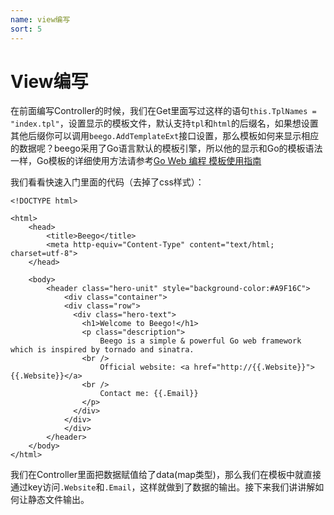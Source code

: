 ```yaml
---
name: view编写
sort: 5
---
```


# View编写
在前面编写Controller的时候，我们在Get里面写过这样的语句`this.TplNames = "index.tpl"`，设置显示的模板文件，默认支持`tpl`和`html`的后缀名，如果想设置其他后缀你可以调用`beego.AddTemplateExt`接口设置，那么模板如何来显示相应的数据呢？beego采用了Go语言默认的模板引擎，所以他的显示和Go的模板语法一样，Go模板的详细使用方法请参考[Go Web 编程 模板使用指南](https://github.com/astaxie/build-web-application-with-golang/blob/master/ebook/07.4.md)

我们看看快速入门里面的代码（去掉了css样式）：

```
<!DOCTYPE html>

<html>
  	<head>
    	<title>Beego</title>
    	<meta http-equiv="Content-Type" content="text/html; charset=utf-8">
	</head>
  	
  	<body>
  		<header class="hero-unit" style="background-color:#A9F16C">
			<div class="container">
			<div class="row">
			  <div class="hero-text">
			    <h1>Welcome to Beego!</h1>
			    <p class="description">
			    	Beego is a simple & powerful Go web framework which is inspired by tornado and sinatra.
			    <br />
			    	Official website: <a href="http://{{.Website}}">{{.Website}}</a>
			    <br />
			    	Contact me: {{.Email}}
			    </p>
			  </div>
			</div>
			</div>
		</header>
	</body>
</html>
```

我们在Controller里面把数据赋值给了data(map类型)，那么我们在模板中就直接通过key访问`.Website`和`.Email`，这样就做到了数据的输出。接下来我们讲讲解如何让静态文件输出。
